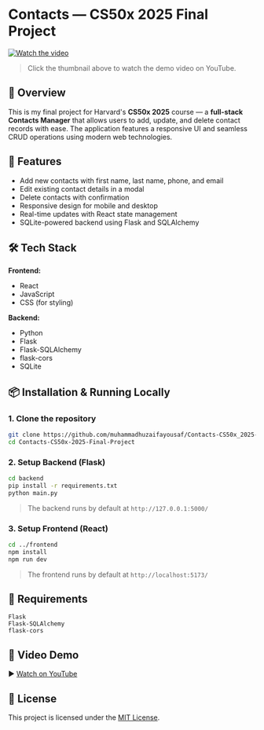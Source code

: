 # Contacts — CS50x 2025 Final Project

[![Watch the video](https://img.youtube.com/vi/S8qQTUgYncE/hqdefault.jpg)](https://youtu.be/S8qQTUgYncE)

> Click the thumbnail above to watch the demo video on YouTube.

## 📌 Overview

This is my final project for Harvard's **CS50x 2025** course — a **full-stack Contacts Manager** that allows users to add, update, and delete contact records with ease. The application features a responsive UI and seamless CRUD operations using modern web technologies.

## 🚀 Features

- Add new contacts with first name, last name, phone, and email
- Edit existing contact details in a modal
- Delete contacts with confirmation
- Responsive design for mobile and desktop
- Real-time updates with React state management
- SQLite-powered backend using Flask and SQLAlchemy

## 🛠 Tech Stack

**Frontend:**

- React
- JavaScript
- CSS (for styling)

**Backend:**

- Python
- Flask
- Flask-SQLAlchemy
- flask-cors
- SQLite


## 📦 Installation & Running Locally

### 1. Clone the repository

```bash
git clone https://github.com/muhammadhuzaifayousaf/Contacts-CS50x_2025-Final-Project.git
cd Contacts-CS50x-2025-Final-Project
```

### 2. Setup Backend (Flask)

```bash
cd backend
pip install -r requirements.txt
python main.py
```

> The backend runs by default at `http://127.0.0.1:5000/`

### 3. Setup Frontend (React)

```bash
cd ../frontend
npm install
npm run dev
```

> The frontend runs by default at `http://localhost:5173/`

## 🧪 Requirements

```
Flask  
Flask-SQLAlchemy  
flask-cors  
```

## 🎥 Video Demo

▶️ [Watch on YouTube](https://youtu.be/S8qQTUgYncE)

## 📄 License

This project is licensed under the [MIT License](LICENSE).

